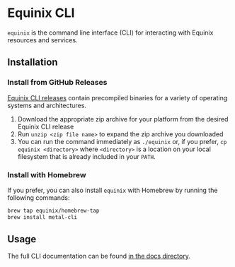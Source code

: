 # Equinix CLI

`equinix` is the command line interface (CLI) for interacting with Equinix resources and services.

## Installation

### Install from GitHub Releases

[Equinix CLI releases](https://github.com/equinix/cli/releases/latest) contain precompiled binaries for a variety of operating systems and architectures.

1. Download the appropriate zip archive for your platform from the desired Equinix CLI release
2. Run `unzip <zip file name>` to expand the zip archive you downloaded
3. You can run the command immediately as `./equinix` or, if you prefer, `cp equinix <directory>` where `<directory>` is a location on your local filesystem that is already included in your `PATH`.

### Install with Homebrew

If you prefer, you can also install `equinix` with Homebrew by running the following commands:

```sh
brew tap equinix/homebrew-tap
brew install metal-cli
```

## Usage

The full CLI documentation can be found [in the docs directory](docs/equinix.md).